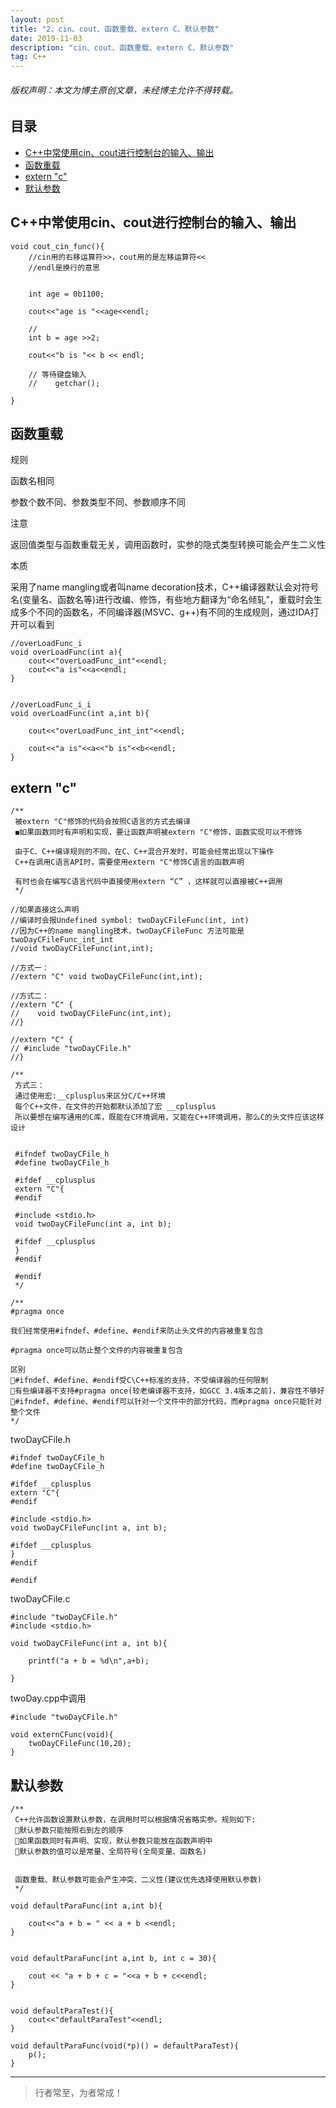 ```yaml
---
layout: post
title: "2、cin、cout、函数重载、extern C、默认参数"
date: 2019-11-03
description: "cin、cout、函数重载、extern C、默认参数"
tag: C++
---
```



<h6>版权声明：本文为博主原创文章，未经博主允许不得转载。</h6>








## 目录

* [C++中常使用cin、cout进行控制台的输入、输出](#content1)
* [函数重载](#content2)
* [extern "c"](#content3)
* [默认参数](#content4)






<!-- ************************************************ -->
## <a id="content1"></a>C++中常使用cin、cout进行控制台的输入、输出

```
void cout_cin_func(){
    //cin用的右移运算符>>，cout用的是左移运算符<<
    //endl是换行的意思
    
    
    int age = 0b1100;
    
    cout<<"age is "<<age<<endl;
    
    //
    int b = age >>2;
    
    cout<<"b is "<< b << endl;
    
    // 等待键盘输入
    //    getchar();
    
}
```

<!-- ************************************************ -->
## <a id="content2"></a>函数重载

 规则

 函数名相同

 参数个数不同、参数类型不同、参数顺序不同
 
 注意

 返回值类型与函数重载无关，调用函数时，实参的隐式类型转换可能会产生二义性
 
 本质

 采用了name mangling或者叫name decoration技术，C++编译器默认会对符号名(变量名、函数名等)进行改编、修饰，有些地方翻译为“命名倾轧”，重载时会生成多个不同的函数名，不同编译器(MSVC、g++)有不同的生成规则，通过IDA打开可以看到

```
//overLoadFunc_i
void overLoadFunc(int a){
    cout<<"overLoadFunc_int"<<endl;
    cout<<"a is"<<a<<endl;
}


//overLoadFunc_i_i
void overLoadFunc(int a,int b){
    
    cout<<"overLoadFunc_int_int"<<endl;
    
    cout<<"a is"<<a<<"b is"<<b<<endl;
}
```

<!-- ************************************************ -->
## <a id="content3"></a>extern "c"

```
/**
 被extern "C"修饰的代码会按照C语言的方式去编译
 ◼如果函数同时有声明和实现，要让函数声明被extern "C"修饰，函数实现可以不修饰
 
 由于C、C++编译规则的不同，在C、C++混合开发时，可能会经常出现以下操作
 C++在调用C语言API时，需要使用extern "C"修饰C语言的函数声明
 
 有时也会在编写C语言代码中直接使用extern “C” ，这样就可以直接被C++调用
 */

//如果直接这么声明
//编译时会报Undefined symbol: twoDayCFileFunc(int, int)
//因为C++的name mangling技术，twoDayCFileFunc 方法可能是twoDayCFileFunc_int_int
//void twoDayCFileFunc(int,int);

//方式一：
//extern "C" void twoDayCFileFunc(int,int);

//方式二：
//extern "C" {
//    void twoDayCFileFunc(int,int);
//}

//extern "C" {
// #include "twoDayCFile.h"
//}

/**
 方式三：
 通过使用宏:__cplusplus来区分C/C++环境
 每个C++文件，在文件的开始都默认添加了宏 __cplusplus
 所以要想在编写通用的C库，既能在C环境调用，又能在C++环境调用，那么C的头文件应该这样设计
 
 
 #ifndef twoDayCFile_h
 #define twoDayCFile_h
 
 #ifdef __cplusplus
 extern "C"{
 #endif

 #include <stdio.h>
 void twoDayCFileFunc(int a, int b);

 #ifdef __cplusplus
 }
 #endif
 
 #endif
 */

/**
#pragma once

我们经常使用#ifndef、#define、#endif来防止头文件的内容被重复包含

#pragma once可以防止整个文件的内容被重复包含

区别
#ifndef、#define、#endif受C\C++标准的支持，不受编译器的任何限制
有些编译器不支持#pragma once(较老编译器不支持，如GCC 3.4版本之前)，兼容性不够好 #ifndef、#define、#endif可以针对一个文件中的部分代码，而#pragma once只能针对整个文件
*/
```

twoDayCFile.h
```
#ifndef twoDayCFile_h
#define twoDayCFile_h

#ifdef __cplusplus
extern "C"{
#endif

#include <stdio.h>
void twoDayCFileFunc(int a, int b);

#ifdef __cplusplus
}
#endif

#endif
```

twoDayCFile.c
```
#include "twoDayCFile.h"
#include <stdio.h>

void twoDayCFileFunc(int a, int b){
    
    printf("a + b = %d\n",a+b);
    
}
```

twoDay.cpp中调用
```
#include "twoDayCFile.h"

void externCFunc(void){
    twoDayCFileFunc(10,20);
}
```


<!-- ************************************************ -->
## <a id="content4"></a>默认参数

```
/**
 C++允许函数设置默认参数，在调用时可以根据情况省略实参。规则如下:
 默认参数只能按照右到左的顺序
 如果函数同时有声明、实现，默认参数只能放在函数声明中
 默认参数的值可以是常量、全局符号(全局变量、函数名)
 
 
 函数重载、默认参数可能会产生冲突、二义性(建议优先选择使用默认参数)
 */

void defaultParaFunc(int a,int b){
    
    cout<<"a + b = " << a + b <<endl;
}


void defaultParaFunc(int a,int b, int c = 30){
    
    cout << "a + b + c = "<<a + b + c<<endl;
}


void defaultParaTest(){
    cout<<"defaultParaTest"<<endl;
}

void defaultParaFunc(void(*p)() = defaultParaTest){
    p();
}

```







----------
>  行者常至，为者常成！


